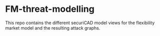 # FM-threat-modelling

This repo contains the different securiCAD model views for the flexibility market model and the resulting attack graphs.
